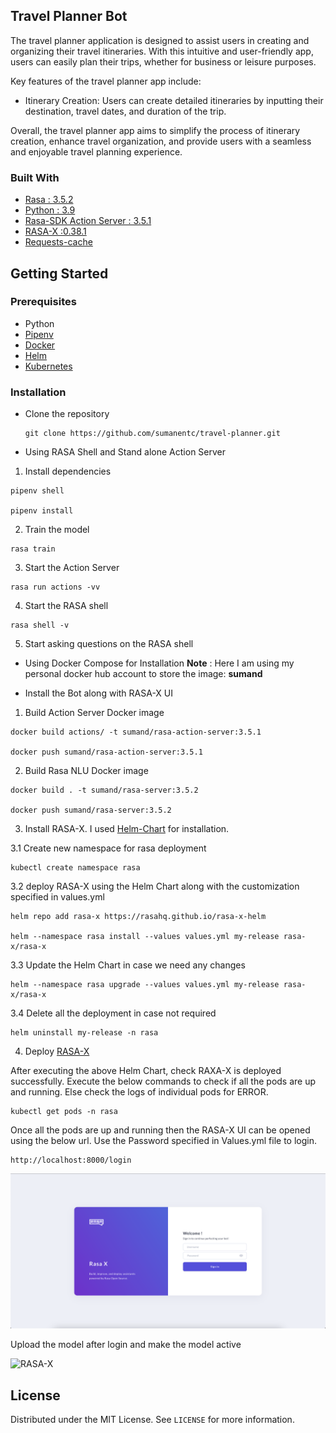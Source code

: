 ## Travel Planner Bot

The travel planner application is designed to assist users in creating and organizing their travel itineraries. With this intuitive and user-friendly app, users can easily plan their trips, whether for business or leisure purposes.

Key features of the travel planner app include:
* Itinerary Creation: Users can create detailed itineraries by inputting their destination, travel dates, and duration of the trip.

Overall, the travel planner app aims to simplify the process of itinerary creation, enhance travel organization, and provide users with a seamless and enjoyable travel planning experience.

### Built With

- [Rasa : 3.5.2 ](https://rasa.com/docs/rasa/)
- [Python : 3.9 ](https://www.python.org/)
- [Rasa-SDK Action Server : 3.5.1 ](https://rasa.com/docs/action-server)
- [RASA-X :0.38.1](https://rasa.com/docs/rasa-x/)
- [Requests-cache](https://requests-cache.readthedocs.io/en/latest/user_guide.html)

## Getting Started

### Prerequisites

- Python
- [Pipenv](https://pypi.org/project/pipenv/)
- [Docker](https://docs.docker.com/engine/install/)
- [Helm](https://helm.sh/docs/intro/install/)
- [Kubernetes](https://kubernetes.io/docs/setup/)

### Installation

- Clone the repository

  ```
  git clone https://github.com/sumanentc/travel-planner.git
  ```

- Using RASA Shell and Stand alone Action Server

1. Install dependencies

  ```
  pipenv shell

  pipenv install
  ```

2. Train the model

  ```
  rasa train

  ```

3. Start the Action Server

  ```
  rasa run actions -vv

  ```

4. Start the RASA shell

  ```
  rasa shell -v
  ```

5. Start asking questions on the RASA shell

- Using Docker Compose for Installation
  **Note** : Here I am using my personal docker hub account to store the image: **sumand**

- Install the Bot along with RASA-X UI

1. Build Action Server Docker image

```
docker build actions/ -t sumand/rasa-action-server:3.5.1

docker push sumand/rasa-action-server:3.5.1

```

2. Build Rasa NLU Docker image

```
docker build . -t sumand/rasa-server:3.5.2

docker push sumand/rasa-server:3.5.2
```

3. Install RASA-X. I used [Helm-Chart](https://rasa.com/docs/rasa-x/installation-and-setup/install/helm-chart) for installation.

3.1 Create new namespace for rasa deployment

```
kubectl create namespace rasa
```

3.2 deploy RASA-X using the Helm Chart along with the customization specified in values.yml

```
helm repo add rasa-x https://rasahq.github.io/rasa-x-helm

helm --namespace rasa install --values values.yml my-release rasa-x/rasa-x
```

3.3 Update the Helm Chart in case we need any changes

```
helm --namespace rasa upgrade --values values.yml my-release rasa-x/rasa-x
```
3.4 Delete all the deployment in case not required

```
helm uninstall my-release -n rasa

```

4. Deploy [RASA-X](https://rasa.com/docs/rasa-x/installation-and-setup/deploy)

After executing the above Helm Chart, check RAXA-X is deployed successfully. Execute the below commands to check if all the pods are up and running. Else check the logs of individual pods for ERROR.

```
kubectl get pods -n rasa
```

Once all the pods are up and running then the RASA-X UI can be opened using the below url. Use the Password specified in Values.yml file to login.

```
http://localhost:8000/login
```

![RASA-X ](./images/RASA-X-Login.png)

Upload the model after login and make the model active

![RASA-X ](./images/upload-model.png)

## License

Distributed under the MIT License. See `LICENSE` for more information.